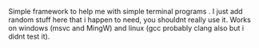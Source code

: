 Simple framework to help me with simple terminal programs .
I just add random stuff here that i happen to need, you shouldnt really use it.
Works on windows (msvc and MingW) and linux (gcc probably clang also but i didnt test it).